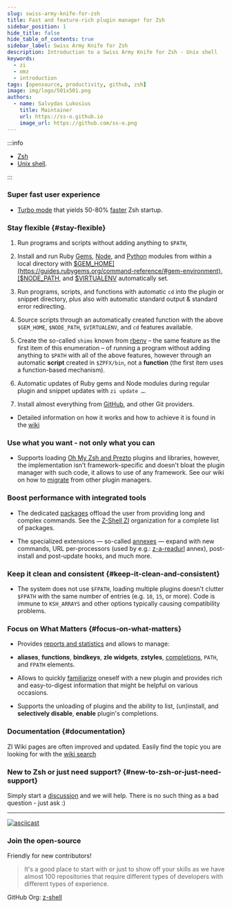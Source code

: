 ```yaml
---
slug: swiss-army-knife-for-zsh
title: Fast and feature-rich plugin manager for Zsh
sidebar_position: 1
hide_title: false
hide_table_of_contents: true
sidebar_label: Swiss Army Knife for Zsh
description: Introduction to a Swiss Army Knife for Zsh - Unix shell
keywords:
  - zi
  - omz
  - introduction
tags: [opensource, productivity, github, zsh]
image: img/logo/501x501.png
authors:
  - name: Salvydas Lukosius
    title: Maintainer
    url: https://ss-o.github.io
    image_url: https://github.com/ss-o.png
---
```


:::info

- [Zsh](https://zsh.sourceforge.io/)
- [Unix shell](https://en.wikipedia.org/wiki/Unix_shell).

:::

### Super fast user experience

- [Turbo mode](https://z-shell.pages.dev/docs/getting_started/useage#turbo-mode) that yields 50-80%
  [faster](https://github.com/z-shell/pm-perf-test) Zsh startup.

<!--truncate-->

### Stay flexible {#stay-flexible}

1. Run programs and scripts without adding anything to `$PATH`,

2. Install and run Ruby [Gems](https://github.com/rubygems/rubygems), [Node](https://github.com/npm/cli), and
   [Python](https://python.org) modules from within a local directory with
   [$GEM_HOME](https://guides.rubygems.org/command-reference/#gem-environment),
   [$NODE_PATH](https://nodejs.org/api/modules.html#modules_loading_from_the_global_folders), and
   [$VIRTUALENV](https://docs.python.org/3/tutorial/venv.html) automatically set.

3. Run programs, scripts, and functions with automatic `cd` into the plugin or snippet directory, plus also with
   automatic standard output & standard error redirecting.

4. Source scripts through an automatically created function with the above `$GEM_HOME`, `$NODE_PATH`, `$VIRTUALENV`, and
   `cd` features available.

5. Create the so-called `shims` known from [rbenv](https://github.com/rbenv/rbenv) – the same feature as the first item
   of this enumeration – of running a program without adding anything to `$PATH` with all of the above features, however
   through an automatic **script** created in `$ZPFX/bin`, not a **function** (the first item uses a function-based
   mechanism).

6. Automatic updates of Ruby gems and Node modules during regular plugin and snippet updates with `zi update …`.

7. Install almost everything from [GitHub](https://github.com/z-shell), and other Git providers.

- Detailed information on how it works and how to achieve it is found in the
  [wiki](https://z-shell.pages.dev/docs/ecosystem/annexes)

### Use what you want - not only what you can

- Supports loading [Oh My Zsh and Prezto](https://z-shell.pages.dev/docs/getting_started/overview#oh-my-zsh-prezto)
  plugins and libraries, however, the implementation isn't framework-specific and doesn't bloat the plugin manager with
  such code, it allows to use of any framework. See our wiki on how to
  [migrate](https://z-shell.pages.dev/docs/getting_started/migration) from other plugin managers.

### Boost performance with integrated tools

- The dedicated [packages](https://z-shell.pages.dev/docs/ecosystem/packages) offload the user from providing long and
  complex commands. See the [Z-Shell ZI](https://github.com/z-shell) organization for a complete list of packages.

- The specialized extensions — so-called [annexes](https://z-shell.pages.dev/docs/ecosystem/annexes) — expand with new
  commands, URL per-processors (used by e.g.: [z-a-readurl](https://github.com/z-shell/z-a-readurl) annex), post-install
  and post-update hooks, and much more.

### Keep it clean and consistent {#keep-it-clean-and-consistent}

- The system does not use `$FPATH`, loading multiple plugins doesn't clutter `$FPATH` with the same number of entries
  (e.g. `10`, `15`, or more). Code is immune to `KSH_ARRAYS` and other options typically causing compatibility problems.

### Focus on What Matters {#focus-on-what-matters}

- Provides [reports and statistics](https://z-shell.pages.dev/docs/guides/commands#reports-and-statistis) and allows to
  manage:

- **aliases**, **functions**, **bindkeys**, **zle widgets**, **zstyles**,
  [completions](https://z-shell.pages.dev/docs/guides/commands#completions-management), `PATH`, and `FPATH` elements.

- Allows to quickly [familiarize](https://z-shell.pages.dev/docs/guides/benchmark) oneself with a new plugin and
  provides rich and easy-to-digest information that might be helpful on various occasions.

- Supports the unloading of plugins and the ability to list, (un)install, and **selectively disable**, **enable**
  plugin's completions.

### Documentation {#documentation}

ZI Wiki pages are often improved and updated. Easily find the topic you are looking for with the
[wiki search](https://z-shell.pages.dev/search/)

### New to Zsh or just need support? {#new-to-zsh-or-just-need-support}

Simply start a [discussion](https://github.com/z-shell/zi/discussions/new?category=q-a) and we will help. There is no
such thing as a bad question - just ask :)

---

[![asciicast](https://asciinema.org/a/459358.svg)](https://asciinema.org/a/459358)

### Join the open-source

Friendly for new contributors!

> It's a good place to start with or just to show off your skills as we have almost 100 repositories that require
> different types of developers with different types of experience.

GitHub Org: [z-shell](https://github.com/z-shell)
